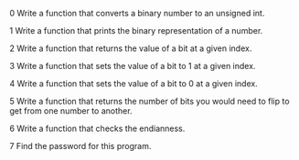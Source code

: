0 Write a function that converts a binary number to an unsigned int.

1 Write a function that prints the binary representation of a number.

2 Write a function that returns the value of a bit at a given index.

3 Write a function that sets the value of a bit to 1 at a given index.

4 Write a function that sets the value of a bit to 0 at a given index.

5 Write a function that returns the number of bits you would need to flip to get from one number to another.

6 Write a function that checks the endianness.

7 Find the password for this program.
